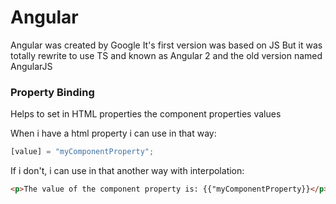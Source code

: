 # Angular

Angular was created by Google
It's first version was based on JS
But it was totally rewrite to use TS and known as Angular 2 and the old version named AngularJS

### Property Binding

Helps to set in HTML properties the component properties values

When i have a html property i can use in that way:

```js
[value] = "myComponentProperty";
```

If i don't, i can use in that another way with interpolation:

```html
<p>The value of the component property is: {{"myComponentProperty}}</p>
```

